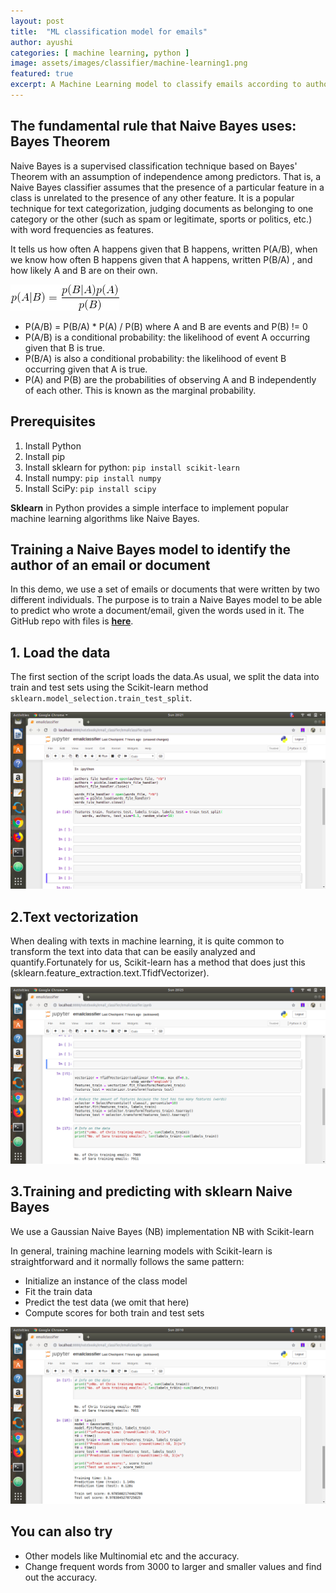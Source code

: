 ```yaml
---
layout: post
title:  "ML classification model for emails"
author: ayushi
categories: [ machine learning, python ]
image: assets/images/classifier/machine-learning1.png
featured: true
excerpt: A Machine Learning model to classify emails according to author names using Naive Bayes Classifier
---
```

## The fundamental rule that Naive Bayes uses: Bayes Theorem
Naive Bayes is a supervised classification technique based on Bayes' Theorem with an assumption of independence among predictors. That is, a Naive Bayes classifier assumes that the presence of a particular feature in a class is unrelated to the presence of any other feature.
It is a popular technique for text categorization, judging documents as belonging to one category or the other (such as spam or legitimate, sports or politics, etc.) with word frequencies as features.

It tells us how often A happens given that B happens, written P(A/B), when we know how often B happens given that A happens, written P(B/A) , and how likely A and B are on their own.

![](/assets/images/classifier/formula.png)

- P(A/B) = P(B/A) * P(A) / P(B) where A and B are events and P(B) != 0
- P(A/B) is a conditional probability: the likelihood of event A occurring given that B is true.
- P(B/A) is also a conditional probability: the likelihood of event B occurring given that A is true.
- P(A) and P(B) are the probabilities of observing A and B independently of each other. This is known as the marginal probability.

## Prerequisites
1. Install Python
2. Install pip
3. Install sklearn for python: `pip install scikit-learn`
4. Install numpy: `pip install numpy`
5. Install SciPy: `pip install scipy`

**Sklearn** in Python provides a simple interface to implement popular machine learning algorithms like Naive Bayes.

## Training a Naive Bayes model to identify the author of an email or document
In this demo, we use a set of emails or documents that were written by two different individuals. The purpose is to train a Naive Bayes model to be able to predict who wrote a document/email, given the words used in it.
The GitHub repo with files is **[here](https://github.com/ayushianan)**.

## 1. Load the data
The first section of the script loads the data.As usual, we split the data into train and test sets using the Scikit-learn method `sklearn.model_selection.train_test_split`.

![](/assets/images/classifier/data.png)

## 2.Text vectorization
When dealing with texts in machine learning, it is quite common to transform the text into data that can be easily analyzed and quantify.Fortunately for us, Scikit-learn has a method that does just this (sklearn.feature_extraction.text.TfidfVectorizer).

![](/assets/images/classifier/data1.png)

## 3.Training and predicting with sklearn Naive Bayes
We use a Gaussian Naive Bayes (NB) implementation
NB with Scikit-learn

In general, training machine learning models with Scikit-learn is straightforward and it normally follows the same pattern:
- Initialize an instance of the class model
- Fit the train data
- Predict the test data (we omit that here)
- Compute scores for both train and test sets

![](/assets/images/classifier/model.png)


## You can also try
- Other models like Multinomial etc and the accuracy.
- Change frequent words from 3000 to larger and smaller values and find out the accuracy.
